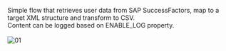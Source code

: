 Simple flow that retrieves user data from SAP SuccessFactors, map to a target XML structure and transform to CSV.<br/>
Content can be logged based on ENABLE_LOG property.<br/>
<br/>
![01](https://user-images.githubusercontent.com/4015046/202259645-f85a8883-2357-4a64-8d2c-1fe11cfbbaaf.JPG)

